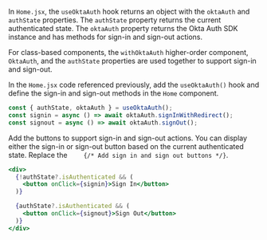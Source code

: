 In `Home.jsx`, the `useOktaAuth` hook returns an object with the `oktaAuth` and `authState` properties. The `authState` property returns the current authenticated state. The `oktaAuth` property returns the Okta Auth SDK instance and has methods for sign-in and sign-out actions.

For class-based components, the `withOktaAuth` higher-order component, `OktaAuth`, and the `authState` properties are used together to support sign-in and sign-out.

In the `Home.jsx` code referenced previously, add the `useOktaAuth()` hook and define the sign-in and sign-out methods in the `Home` component.

```jsx
const { authState, oktaAuth } = useOktaAuth();
const signin = async () => await oktaAuth.signInWithRedirect();
const signout = async () => await oktaAuth.signOut();
```

Add the buttons to support sign-in and sign-out actions. You can display either the sign-in or sign-out button based on the current authenticated state. Replace the `    {/* Add sign in and sign out buttons */}`.

```jsx
<div>
  {!authState?.isAuthenticated && (
    <button onClick={signin}>Sign In</button>
  )}

  {authState?.isAuthenticated && (
    <button onClick={signout}>Sign Out</button>
  )}
</div>
```
